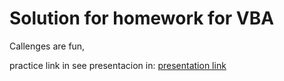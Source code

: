 # Solution for homework for VBA
Callenges are fun, 

practice link in see presentacion in: [presentation link](https://prezi.com/view/WgRzqczZ4qu9TYjAfyKt/)
